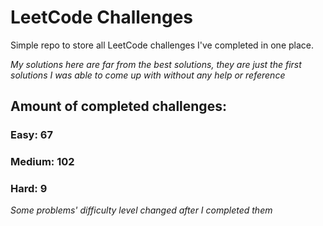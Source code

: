 
# LeetCode Challenges

Simple repo to store all LeetCode challenges I've completed in one place.

<i>My solutions here are far from the best solutions, they are just the first solutions I was able to come up with without any help or reference</i>

## Amount of completed challenges:

### Easy: 67

### Medium: 102

### Hard: 9

<i>Some problems' difficulty level changed after I completed them</i>
